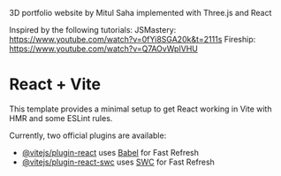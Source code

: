 3D portfolio website by Mitul Saha implemented with Three.js and React

Inspired by the following tutorials:
JSMastery: https://www.youtube.com/watch?v=0fYi8SGA20k&t=2111s
Fireship: https://www.youtube.com/watch?v=Q7AOvWpIVHU

# React + Vite

This template provides a minimal setup to get React working in Vite with HMR and some ESLint rules.

Currently, two official plugins are available:

- [@vitejs/plugin-react](https://github.com/vitejs/vite-plugin-react/blob/main/packages/plugin-react/README.md) uses [Babel](https://babeljs.io/) for Fast Refresh
- [@vitejs/plugin-react-swc](https://github.com/vitejs/vite-plugin-react-swc) uses [SWC](https://swc.rs/) for Fast Refresh
